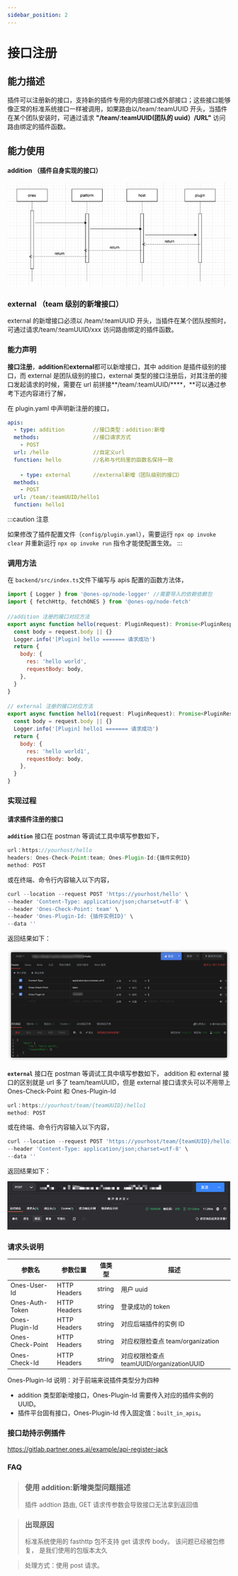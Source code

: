 ```yaml
---
sidebar_position: 2
---
```


# 接口注册

## 能力描述

插件可以注册新的接口，支持新的插件专用的内部接口或外部接口；这些接口能够像正常的标准系统接口一样被调用，如果路由以/team/:teamUUID 开头，当插件在某个团队安装时，可通过请求 **"/team/:teamUUID(团队的 uuid）/URL"** 访问路由绑定的插件函数。

## 能力使用

#### addition （插件自身实现的接口）

![image](registration&hijacking1.jpg)

### **external** （team 级别的新增接口）

external 的新增接口必须以 /team/:teamUUID 开头，当插件在某个团队按照时，可通过请求/team/:teamUUID/xxx 访问路由绑定的插件函数。

### 能力声明

**接口注册**，**addition**和**external**都可以新增接口，其中 addition 是插件级别的接口，而 external 是团队级别的接口，external 类型的接口注册后，对其注册的接口发起请求的时候，需要在 url 前拼接**/team/:teamUUID/\*\***，\*\*可以通过参考下述内容进行了解，

在 plugin.yaml 中声明新注册的接口，

```yaml
apis:
  - type: addition         //接口类型：addition:新增
  methods:                 //接口请求方式
    - POST
  url: /hello              //自定义url
  function: hello          //名称与代码里的函数名保持一致

    - type: external       //external新增（团队级别的接口）
  methods:
    - POST
  url: /team/:teamUUID/hello1
  function: hello1
```

:::caution 注意

如果修改了插件配置文件（`config/plugin.yaml`），需要运行 `npx op invoke clear` 并重新运行 `npx op invoke run` 指令才能使配置生效。
:::

### 调用方法

在 `backend/src/index.ts`文件下编写与 apis 配置的函数方法体，

```javascript
import { Logger } from '@ones-op/node-logger' //需要导入的依赖依赖包
import { fetchHttp, fetchONES } from '@ones-op/node-fetch'

//addition 注册的接口对应方法
export async function hello(request: PluginRequest): Promise<PluginResponse> {
  const body = request.body || {}
  Logger.info('[Plugin] hello ======= 请求成功')
  return {
    body: {
      res: 'hello world',
      requestBody: body,
    },
  }
}

// external 注册的接口对应方法
export async function hello1(request: PluginRequest): Promise<PluginResponse> {
  const body = request.body || {}
  Logger.info('[Plugin] hello1 ======= 请求成功')
  return {
    body: {
      res: 'hello world1',
      requestBody: body,
    },
  }
}
```

### 实现过程

#### 请求插件注册的接口

**`addition`** 接口在 postman 等调试工具中填写参数如下，

```javascript
url：https://yourhost/hello
headers: Ones-Check-Point:team; Ones-Plugin-Id:{插件实例ID}
method: POST

```

或在终端、命令行内容输入以下内容，

```javascript
curl --location --request POST 'https://yourhost/hello' \
--header 'Content-Type: application/json;charset=utf-8' \
--header 'Ones-Check-Point: team' \
--header 'Ones-Plugin-Id: {插件实例ID}' \
--data ''
```

返回结果如下：

![image-20220427151328629](registertion&hijack5.png)

**`external`** 接口在 postman 等调试工具中填写参数如下，
addition 和 external 接口的区别就是 url 多了 team/teamUUID，但是 external 接口请求头可以不用带上 Ones-Check-Point 和 Ones-Plugin-Id

```javascript
url：https://yourhost/team/{teamUUID}/hello1
method: POST
```

或在终端、命令行内容输入以下内容，

```javascript
curl --location --request POST 'https://yourhost/team/{teamUUID}/hello1' \
--header 'Content-Type: application/json;charset=utf-8' \
--data ''
```

返回结果如下：

![image-20220427151740865](registertion&hijack6.png)

### 请求头说明

| 参数名           | 参数位置     | 值类型 | 描述                                     |
| ---------------- | ------------ | ------ | ---------------------------------------- |
| Ones-User-Id     | HTTP Headers | string | 用户 uuid                                |
| Ones-Auth-Token  | HTTP Headers | string | 登录成功的 token                         |
| Ones-Plugin-Id   | HTTP Headers | string | 对应后端插件的实例 ID                    |
| Ones-Check-Point | HTTP Headers | string | 对应权限检查点 team/organization         |
| Ones-Check-Id    | HTTP Headers | string | 对应权限检查点 teamUUID/organizationUUID |

Ones-Plugin-Id 说明：对于前端来说插件类型分为四种

- addition 类型即新增接口，Ones-Plugin-Id 需要传入对应的插件实例的 UUID。
- 插件平台固有接口，Ones-Plugin-Id 传入固定值：`built_in_apis`。

### 接口劫持示例插件

https://gitlab.partner.ones.ai/example/api-register-jack

### FAQ

> ### 使用 addition:新增类型问题描述
>
> 插件 addtion 路由, GET 请求传参数会导致接口无法拿到返回值

> ### 出现原因
>
> 标准系统使用的 fasthttp 包不支持 get 请求传 body。 该问题已经被包修复， 是我们使用的包版本太久

> 处理方式：使用 post 请求。

